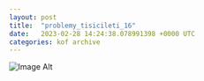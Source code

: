 ```yaml
---
layout:	post
title:	"problemy_tisicileti_16"
date:	2023-02-28 14:24:38.078991398 +0000 UTC
categories:	kof archive
---
```


![Image Alt](https://k0f.github.io/assets/problemy_tisicileti_16.png)